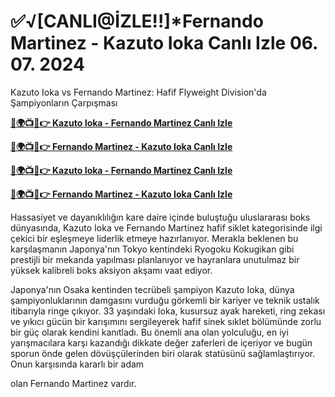 #  ✅√[CANLI@İZLE!!]*Fernando Martinez - Kazuto Ioka Canlı Izle 06. 07. 2024

Kazuto Ioka vs Fernando Martinez: Hafif Flyweight Division'da Şampiyonların Çarpışması

**[🔴🌍📺📱👉 Kazuto Ioka - Fernando Martinez Canlı Izle](https://cutt.ly/5efLg2eq)**

**[🔴🌍📺📱👉 Fernando Martinez - Kazuto Ioka Canlı Izle](https://cutt.ly/5efLg2eq)**

**[🔴🌍📺📱👉 Kazuto Ioka - Fernando Martinez Canlı Izle](https://cutt.ly/5efLg2eq)**

**[🔴🌍📺📱👉 Fernando Martinez - Kazuto Ioka Canlı Izle](https://cutt.ly/5efLg2eq)**

Hassasiyet ve dayanıklılığın kare daire içinde buluştuğu uluslararası boks dünyasında, Kazuto Ioka ve Fernando Martinez hafif siklet kategorisinde ilgi çekici bir eşleşmeye liderlik etmeye hazırlanıyor. Merakla beklenen bu karşılaşmanın Japonya'nın Tokyo kentindeki Ryogoku Kokugikan gibi prestijli bir mekanda yapılması planlanıyor ve hayranlara unutulmaz bir yüksek kalibreli boks aksiyon akşamı vaat ediyor.

Japonya'nın Osaka kentinden tecrübeli şampiyon Kazuto Ioka, dünya şampiyonluklarının damgasını vurduğu görkemli bir kariyer ve teknik ustalık itibarıyla ringe çıkıyor. 33 yaşındaki Ioka, kusursuz ayak hareketi, ring zekası ve yıkıcı gücün bir karışımını sergileyerek hafif sinek sıklet bölümünde zorlu bir güç olarak kendini kanıtladı. Bu önemli ana olan yolculuğu, en iyi yarışmacılara karşı kazandığı dikkate değer zaferleri de içeriyor ve bugün sporun önde gelen dövüşçülerinden biri olarak statüsünü sağlamlaştırıyor. Onun karşısında kararlı bir adam

olan Fernando Martinez vardır.
